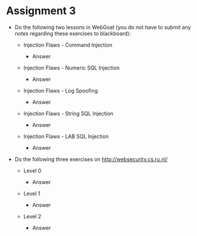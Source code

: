 # Assignment 3

* Do the following two lessons in WebGoat (you do not have to submit any notes regarding these exercises to blackboard):

	* Injection Flaws - Command Injection

		* Answer

	* Injection Flaws - Numeric SQL Injection
		* Answer

	* Injection Flaws - Log Spoofing
		* Answer

	* Injection Flaws - String SQL Injection
		* Answer

	* Injection Flaws - LAB SQL Injection
		* Answer				

* Do the following three exercises on http://websecurity.cs.ru.nl/
	
	* Level 0
		* Answer

	* Level 1
		* Answer

	* Level 2
		* Answer		






	